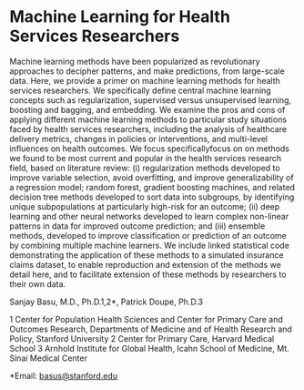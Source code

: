 # Machine Learning for Health Services Researchers

Machine learning methods have been popularized as revolutionary approaches to decipher patterns, and make predictions, from large-scale data. Here, we provide a primer on machine learning methods for health services researchers. We specifically define central machine learning concepts such as regularization, supervised versus unsupervised learning, boosting and bagging, and embedding. We examine the pros and cons of applying different machine learning methods to particular study situations faced by health services researchers, including the analysis of healthcare delivery metrics, changes in policies or interventions, and multi-level influences on health outcomes. We focus specificallyfocus on on methods we found to be most current and popular in the health services research field, based on literature review: (i) regularization methods developed to improve variable selection, avoid overfitting, and improve generalizability of a regression model; random forest, gradient boosting machines, and related decision tree methods developed to sort data into subgroups, by identifying unique subpopulations at particularly high-risk for an outcome; (ii) deep learning and other neural networks developed to learn complex non-linear patterns in data for improved outcome prediction; and (iii) ensemble methods, developed to improve classification or prediction of an outcome by combining multiple machine learners. We include linked statistical code demonstrating the application of these methods to a simulated insurance claims dataset, to enable reproduction and extension of the methods we detail here, and to facilitate extension of these methods by researchers to their own data. 


Sanjay Basu, M.D., Ph.D.1,2*, Patrick Doupe, Ph.D.3

1 Center for Population Health Sciences and Center for Primary Care and Outcomes Research, Departments of Medicine and of Health Research and Policy, Stanford University
2 Center for Primary Care, Harvard Medical School
3 Arnhold Institute for Global Health, Icahn School of Medicine, Mt. Sinai Medical Center 

*Email: basus@stanford.edu
